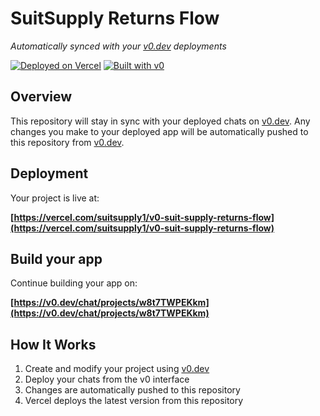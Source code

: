 # SuitSupply Returns Flow

*Automatically synced with your [v0.dev](https://v0.dev) deployments*

[![Deployed on Vercel](https://img.shields.io/badge/Deployed%20on-Vercel-black?style=for-the-badge&logo=vercel)](https://vercel.com/suitsupply1/v0-suit-supply-returns-flow)
[![Built with v0](https://img.shields.io/badge/Built%20with-v0.dev-black?style=for-the-badge)](https://v0.dev/chat/projects/w8t7TWPEKkm)

## Overview

This repository will stay in sync with your deployed chats on [v0.dev](https://v0.dev).
Any changes you make to your deployed app will be automatically pushed to this repository from [v0.dev](https://v0.dev).

## Deployment

Your project is live at:

**[https://vercel.com/suitsupply1/v0-suit-supply-returns-flow](https://vercel.com/suitsupply1/v0-suit-supply-returns-flow)**

## Build your app

Continue building your app on:

**[https://v0.dev/chat/projects/w8t7TWPEKkm](https://v0.dev/chat/projects/w8t7TWPEKkm)**

## How It Works

1. Create and modify your project using [v0.dev](https://v0.dev)
2. Deploy your chats from the v0 interface
3. Changes are automatically pushed to this repository
4. Vercel deploys the latest version from this repository
